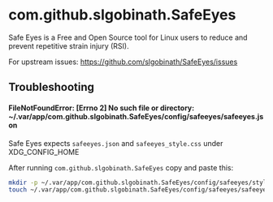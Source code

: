 # com.github.slgobinath.SafeEyes

Safe Eyes is a Free and Open Source tool for Linux users to reduce and prevent repetitive strain injury (RSI).

For upstream issues:
    https://github.com/slgobinath/SafeEyes/issues

## Troubleshooting

#### FileNotFoundError: [Errno 2] No such file or directory: ~/.var/app/com.github.slgobinath.SafeEyes/config/safeeyes/safeeyes.json

Safe Eyes expects `safeeyes.json` and `safeeyes_style.css` under XDG_CONFIG_HOME

After running `com.github.slgobinath.SafeEyes` copy and paste this:

```bash
mkdir -p ~/.var/app/com.github.slgobinath.SafeEyes/config/safeeyes/style
touch ~/.var/app/com.github.slgobinath.SafeEyes/config/safeeyes/safeeyes.json
```
